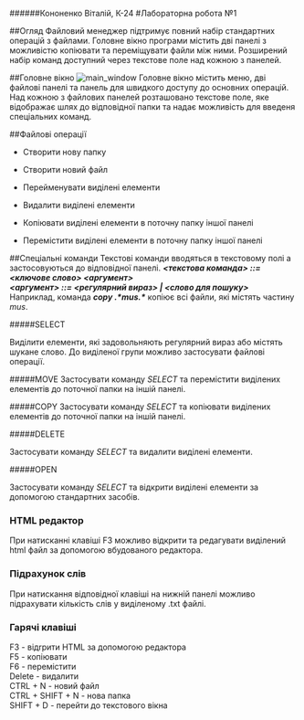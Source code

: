 ######Кононенко Віталій, К-24
#Лабораторна робота №1

##Огляд
Файловий менеджер підтримує повний набір стандартних операцій з файлами. Головне вікно програми містить дві панелі з можливістю копіювати та переміщувати файли між ними. Розширений набір команд доступний через текстове поле над кожною з панелей.

##Головне вікно
![main_window](http://i.imgur.com/zFbYK3s.png)
Головне вікно містить меню, дві файлові панелі та панель для швидкого доступу до основних операцій.
Над кожною з файлових панелей розташовано текстове поле, яке відображає шлях до відповідної папки та надає можливість для введеня спеціальних команд.

##Файлові операції
* Створити нову папку

* Створити новий файл

* Перейменувати виділені елементи

* Видалити виділені елементи

* Копіювати виділені елементи в поточну папку іншої панелі

* Перемістити виділені елементи в поточну папку іншої панелі

##Спеціальні команди
Текстові команди вводяться в текстовому полі а застосовуються до відповідної панелі.
**_<текстова команда> ::= <ключове слово> <аргумент>_**  
**_<аргумент> ::= <регулярний вираз> | <слово для пошуку>_**  
Наприклад, команда **_copy .\*mus.\*_** копіює всі файли, які містять частину _mus_.

#####SELECT

Виділити елементи, які задовольняють регулярний вираз або містять шукане слово. До виділеної групи можливо застосувати файлові операції.

#####MOVE
Застосувати команду _SELECT_ та перемістити виділених елементів до поточної папки на іншій панелі.

#####COPY
Застосувати команду _SELECT_ та копіювати виділених елементів до поточної папки на іншій панелі.

#####DELETE

Застосувати команду _SELECT_ та видалити виділені елементи.

#####OPEN

Застосувати команду _SELECT_ та відкрити виділені елементи за допомогою стандартних засобів.

### HTML редактор
При натисканні клавіші F3 можливо відкрити та редагувати виділений html файл за допомогою вбудованого редактора.

### Підрахунок слів
При натискання відповідної клавіші на нижній панелі можливо підрахувати кількість слів у виділеному .txt файлі.

### Гарячі клавіші
F3 - відrрити HTML за допомогою редактора  
F5 - копіювати  
F6 - перемістити  
Delete - видалити  
CTRL + N - новий файл  
CTRL + SHIFT + N - нова папка  
SHIFT + D - перейти до текстового вікна
